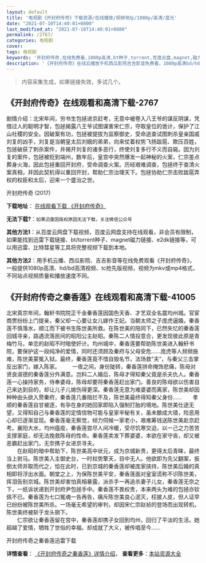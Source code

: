 ```yaml
---
layout: default
title: '电视剧《开封府传奇》下载资源/在线播放/视频地址/1080p/高清/蓝光'
date: "2021-07-10T14:40:01+0800"
last_modified_at: "2021-07-10T14:40:01+0800"
permalink: /2767/
categories: 电视剧
cover:
tags: 电视剧
keywords: '开封府传奇,在线免费看,1080p高清,bt种子,torrent,百度云盘,magnet,磁力链,迅雷下载资源'
description: '《开封府传奇》在线云播放手机西瓜影院吉吉影音免费看，1080p高清bd/hd未删减完整版和tc抢先枪版，mkv/mp4格式，附带bt/torrent种子、magnet/磁力链、百度云盘、网盘资源迅雷下载链接'
---
```


>内容采集生成，如果链接失效，多试几个。


## 《开封府传奇》在线观看和高清下载-2767

剧情介绍：北宋年间，穷书生包拯进京赶考，无意中被卷入八王爷的谋反阴谋，凭借过人的聪明才智，包拯揭露八王爷试图谋害宋仁宗，夺取皇位的诡计，保护了江山社稷的安全。因破案有功，包拯被提拔为监察御史，受命追查试图刺杀皇亲国戚刘复的凶手，刘复是当朝皇太后刘娥的弟弟，向来仗着权势飞扬跋扈、欺压百姓，包拯破获了刺杀案件，并揭开刘复的诸多恶行，终使刘复多行不义而自毙。因为刘复的案件，包拯被贬到端州，数年后，皇宫中突然爆发一起神秘的火案，仁宗差点葬身火海，因此包拯重回开封府，受命调查火案。历经艰难调查，包拯终于查清火案真相，并因此契机得以重回开封，帮助仁宗治理天下。包拯协助仁宗击败跋扈弄权的权臣和太后，迎来一个盛治之世。


开封府传奇 (2017)

**下载地址**： [在线观看下载 《开封府传奇》](https://www.btbtdy.me/btdy/dy13217.html) 


**无法下载?**：`如果迅雷因版权原因无法下载，关注微信公众号 `

**其他方法1**：从百度云网盘下载视频，百度云网盘支持在线观看，非会员有限制，如果能找到迅雷下载链接、bt/torrent种子、magnet磁力链接、e2dk链接等，可以用迅雷、比特彗星等工具将完整视频下载到本地。

**其他方法2**：用手机云播、西瓜影院、吉吉影音等在线免费观看《开封府传奇》，一般提供1080p高清、hd/bd高清视频、tc抢先版视频，视频为mkv或mp4格式，不同站点视频质量和播放速度不同。


## 《开封府传奇之秦香莲》在线观看和高清下载-41005

北宋真宗年间，翰轩书院院正千金秦香莲因国色天香、才艺双全名震均州城。官宦商贾纷纷上门提亲，秦父却一心要让女儿嫁作王妃。当朝太师之子庞虎逼婚，秦香莲不慎落水，顺江而下被书生陈世美所救。在陈世美的陪同下，已然失忆的秦香莲回城寻亲，路遇流落民间的昭阳公主赵昭。秦陈二人情投意合，更发现彼此原是青梅竹马，单恋的赵昭不时暗使奸计。均州城中，秦香莲要帮助陈世美进入翰轩书院，要保护这一段纯净的爱情，同时还须顾及秦府与父母安危&hellip;…庞虎等人频频施难，陈世美蒙冤入狱。最终，秦香莲竟不惜自毁名节，法场救“夫&rdquo;，与秦父三击掌反出家门，嫁入陈家。 　　一夜之间，身份陡转，秦香莲拼命掩饰悲痛，陈母对贤良淑德的秦香莲分外满意。岂料二人婚后，陈母才得知秦父竟是杀夫仇人。秦香莲一心操持家务，侍奉婆母，陈母却要将秦香莲赶出家门。善良的陈母欲以伤害自己来达到目的，却让儿子儿媳伤得更深。秦香莲无意为难婆婆而离家，陈世美却因种种由头欲入赘秦府，秦香莲几番阻拦不及，陈世美最终得知秦父身份&hellip;…　　孝顺的秦香莲自甘被逐，有孕在身的她回家即陷入强制打胎的境地。陈世美仕途无望，又得知自己与秦香莲的定情信物可能与皇家辛秘有关，虽未酿成大错，险恶用心却已逐渐显现。秦香莲毫无察觉，倾力伺候一家老小，艰难筹钱送陈世美赴京赶考。襄阳大水，均州瘟疫，秦香莲尝尽人间冷暖，受尽饥寒交迫，以一己之力苦苦支撑家庭，却无法挽救陈母的性命。秦香莲卖发下葬婆婆，本欲在家守丧，却又被恶霸赶出家门，无奈携子女进京寻夫。<br />　　在赵昭的暗中帮助下，陈世美高中状元，成为京城新贵，更得太后青睐，最终当上驸马。陈世美入主御史台，一时权势擎天，目中无人。他欲即为先父翻案，扳倒太师并取而代之，恰在此时，已到京城的秦香莲却被庞家挟持，陈世美后婚的真相即将浮出水面。朝堂之上，为保陈世美平安，秦香莲面对皇室谎称不识陈世美，挥泪告别京城。陈世美却害怕真相暴露，派杀手一再追杀妻子儿女，秦香莲无奈之下，一纸诉状递到开封府尹包拯手中。秦香莲不畏权贵，本来两头为难的包拯亦钦佩不已。秦香莲为七口冤魂一告再告，痛斥陈世美良心泯灭，枉披人皮，但人证早已纷纷被陈世美所杀。一场毫无希望的审判，却因宋仁宗赵祯的登场而出现转机，陈世美终被斩于龙头铡下。<br />　　仁宗欲让秦香莲留在宫中，秦香莲却携子女回到均州，回归了平淡的生活。她超越了爱情，牺牲了世俗的幸福，却成就了大义，被传唱至今&hellip;…


开封府传奇之秦香莲迅雷下载

**详情查看**： [《开封府传奇之秦香莲》详情介绍](/movie/41005/)， **查看更多**：[本站资源大全](/movie/t/all/)

